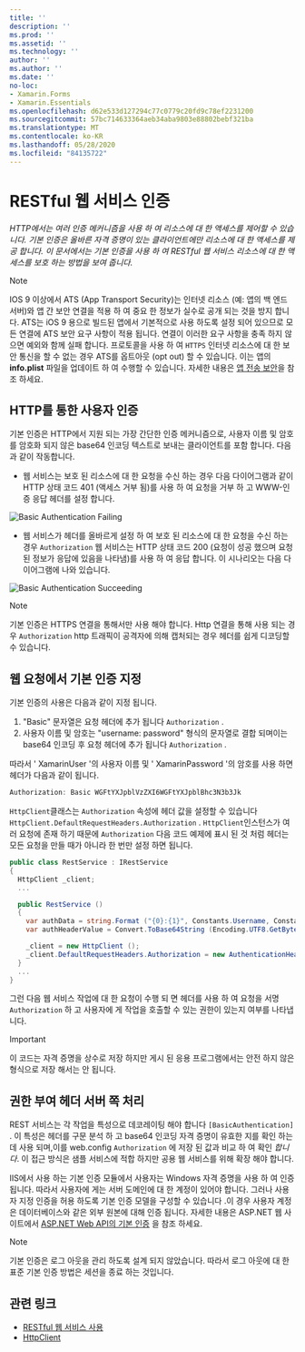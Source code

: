 ```yaml
---
title: ''
description: ''
ms.prod: ''
ms.assetid: ''
ms.technology: ''
author: ''
ms.author: ''
ms.date: ''
no-loc:
- Xamarin.Forms
- Xamarin.Essentials
ms.openlocfilehash: d62e533d127294c77c0779c20fd9c78ef2231200
ms.sourcegitcommit: 57bc714633364aeb34aba9803e88802bebf321ba
ms.translationtype: MT
ms.contentlocale: ko-KR
ms.lasthandoff: 05/28/2020
ms.locfileid: "84135722"
---
```

# <a name="authenticate-a-restful-web-service"></a>RESTful 웹 서비스 인증

_HTTP에서는 여러 인증 메커니즘을 사용 하 여 리소스에 대 한 액세스를 제어할 수 있습니다. 기본 인증은 올바른 자격 증명이 있는 클라이언트에만 리소스에 대 한 액세스를 제공 합니다. 이 문서에서는 기본 인증을 사용 하 여 RESTful 웹 서비스 리소스에 대 한 액세스를 보호 하는 방법을 보여 줍니다._

> [!NOTE]
> IOS 9 이상에서 ATS (App Transport Security)는 인터넷 리소스 (예: 앱의 백 엔드 서버)와 앱 간 보안 연결을 적용 하 여 중요 한 정보가 실수로 공개 되는 것을 방지 합니다. ATS는 iOS 9 용으로 빌드된 앱에서 기본적으로 사용 하도록 설정 되어 있으므로 모든 연결에 ATS 보안 요구 사항이 적용 됩니다. 연결이 이러한 요구 사항을 충족 하지 않으면 예외와 함께 실패 합니다.
> 프로토콜을 사용 하 여 `HTTPS` 인터넷 리소스에 대 한 보안 통신을 할 수 없는 경우 ATS를 옵트아웃 (opt out) 할 수 있습니다. 이는 앱의 **info.plist** 파일을 업데이트 하 여 수행할 수 있습니다. 자세한 내용은 [앱 전송 보안](~/ios/app-fundamentals/ats.md)을 참조 하세요.

## <a name="authenticating-users-over-http"></a>HTTP를 통한 사용자 인증

기본 인증은 HTTP에서 지원 되는 가장 간단한 인증 메커니즘으로, 사용자 이름 및 암호를 암호화 되지 않은 base64 인코딩 텍스트로 보내는 클라이언트를 포함 합니다. 다음과 같이 작동합니다.

- 웹 서비스는 보호 된 리소스에 대 한 요청을 수신 하는 경우 다음 다이어그램과 같이 HTTP 상태 코드 401 (액세스 거부 됨)를 사용 하 여 요청을 거부 하 고 WWW-인증 응답 헤더를 설정 합니다.

![](rest-images/basic-authentication-fail.png "Basic Authentication Failing")

- 웹 서비스가 헤더를 올바르게 설정 하 여 보호 된 리소스에 대 한 요청을 수신 하는 경우 `Authorization` 웹 서비스는 HTTP 상태 코드 200 (요청이 성공 했으며 요청 된 정보가 응답에 있음을 나타냄)를 사용 하 여 응답 합니다. 이 시나리오는 다음 다이어그램에 나와 있습니다.

![](rest-images/basic-authentication-success.png "Basic Authentication Succeeding")

> [!NOTE]
> 기본 인증은 HTTPS 연결을 통해서만 사용 해야 합니다. Http 연결을 통해 사용 되는 경우 `Authorization` http 트래픽이 공격자에 의해 캡처되는 경우 헤더를 쉽게 디코딩할 수 있습니다.

## <a name="specifying-basic-authentication-in-a-web-request"></a>웹 요청에서 기본 인증 지정

기본 인증의 사용은 다음과 같이 지정 됩니다.

1. "Basic" 문자열은 요청 헤더에 추가 됩니다 `Authorization` .
1. 사용자 이름 및 암호는 "username: password" 형식의 문자열로 결합 되며이는 base64 인코딩 후 요청 헤더에 추가 됩니다 `Authorization` .

따라서 ' XamarinUser '의 사용자 이름 및 ' XamarinPassword '의 암호를 사용 하면 헤더가 다음과 같이 됩니다.

```csharp
Authorization: Basic WGFtYXJpblVzZXI6WGFtYXJpblBhc3N3b3Jk
```

`HttpClient`클래스는 `Authorization` 속성에 헤더 값을 설정할 수 있습니다 `HttpClient.DefaultRequestHeaders.Authorization` . `HttpClient`인스턴스가 여러 요청에 존재 하기 때문에 `Authorization` 다음 코드 예제에 표시 된 것 처럼 헤더는 모든 요청을 만들 때가 아니라 한 번만 설정 하면 됩니다.

```csharp
public class RestService : IRestService
{
  HttpClient _client;
  ...

  public RestService ()
  {
    var authData = string.Format ("{0}:{1}", Constants.Username, Constants.Password);
    var authHeaderValue = Convert.ToBase64String (Encoding.UTF8.GetBytes (authData));

    _client = new HttpClient ();
    _client.DefaultRequestHeaders.Authorization = new AuthenticationHeaderValue ("Basic", authHeaderValue);
  }
  ...
}
```

그런 다음 웹 서비스 작업에 대 한 요청이 수행 되 면 헤더를 사용 하 여 요청을 서명 `Authorization` 하 고 사용자에 게 작업을 호출할 수 있는 권한이 있는지 여부를 나타냅니다.

> [!IMPORTANT]
> 이 코드는 자격 증명을 상수로 저장 하지만 게시 된 응용 프로그램에서는 안전 하지 않은 형식으로 저장 해서는 안 됩니다.

## <a name="processing-the-authorization-header-server-side"></a>권한 부여 헤더 서버 쪽 처리

REST 서비스는 각 작업을 특성으로 데코레이팅 해야 합니다 `[BasicAuthentication]` . 이 특성은 헤더를 구문 분석 하 고 base64 인코딩 자격 증명이 유효한 지를 확인 하는 데 사용 되며,이를 web.config `Authorization` 에 저장 된 값과 비교 하 여 확인 *합니다*. 이 접근 방식은 샘플 서비스에 적합 하지만 공용 웹 서비스를 위해 확장 해야 합니다.

IIS에서 사용 하는 기본 인증 모듈에서 사용자는 Windows 자격 증명을 사용 하 여 인증 됩니다. 따라서 사용자에 게는 서버 도메인에 대 한 계정이 있어야 합니다. 그러나 사용자 지정 인증을 허용 하도록 기본 인증 모델을 구성할 수 있습니다 .이 경우 사용자 계정은 데이터베이스와 같은 외부 원본에 대해 인증 됩니다. 자세한 내용은 ASP.NET 웹 사이트에서 [ASP.NET Web API의 기본 인증](https://www.asp.net/web-api/overview/security/basic-authentication) 을 참조 하세요.

> [!NOTE]
> 기본 인증은 로그 아웃을 관리 하도록 설계 되지 않았습니다. 따라서 로그 아웃에 대 한 표준 기본 인증 방법은 세션을 종료 하는 것입니다.

## <a name="related-links"></a>관련 링크

- [RESTful 웹 서비스 사용](~/xamarin-forms/data-cloud/web-services/rest.md)
- [HttpClient](https://msdn.microsoft.com/library/system.net.http.httpclient(v=vs.110).aspx)
